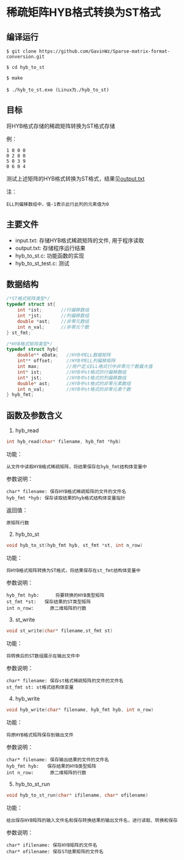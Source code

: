 # 稀疏矩阵HYB格式转换为ST格式

## 编译运行

```shell
$ git clone https://github.com/GavinWz/Sparse-matrix-format-conversion.git

$ cd hyb_to_st

$ make

$ ./hyb_to_st.exe (Linux为./hyb_to_st)
```
## 目标

将HYB格式存储的稀疏矩阵转换为ST格式存储

例： 

    1 0 0 0 	
    0 2 8 0 
    5 0 3 9 
    0 6 0 4
    
测试上述矩阵的HYB格式转换为ST格式，结果见[output.txt](https://github.com/GavinWz/Sparse-matrix-format-conversion/blob/master/hyb_to_st/output.txt)

注：

    ELL列偏移数组中，值-1表示此行此列的元素值为0

## 主要文件

* input.txt: 存储HYB格式稀疏矩阵的文件, 用于程序读取
* output.txt: 存储程序运行结果
* hyb_to_st.c: 功能函数的实现
* hyb_to_st_test.c: 测试

## 数据结构

```c
/*ST格式矩阵类型*/
typedef struct st{
    int *ist;       //行偏移数组
    int *jst;       //列偏移数组
    double *ast;    //非零元数组
    int n_val;      //非零元个数
} st_fmt;

/*HYB格式矩阵类型*/
typedef struct hyb{ 
    double** eData;   //HYB中ELL数据矩阵
    int** offset;     //HYB中ELL列偏移矩阵
    int max;          //用户定义ELL格式行中非零元个数最大值
    int* ist;         //HYB中st格式的行偏移数组
    int* jst;         //HYB中st格式的列偏移数组
    double* ast;      //HYB中st格式的非零元素数组
    int n_val;        //HYB中st格式的非零元素个数
} hyb_fmt;
```

## 函数及参数含义
1. hyb_read
```c
int hyb_read(char* filename, hyb_fmt *hyb)
```
功能：

    从文件中读取HYB格式稀疏矩阵，将结果保存在hyb_fmt结构体变量中

参数说明：

    char* filename: 保存HYB格式稀疏矩阵的文件的文件名
    hyb_fmt *hyb: 保存读取结果的hyb格式结构体变量指针

返回值：

    原矩阵行数

2. hyb_to_st
```c
void hyb_to_st(hyb_fmt hyb, st_fmt *st, int n_row)
```
功能：

    将HYB格式矩阵转换为ST格式，将结果保存在st_fmt结构体变量中

参数说明：

    hyb_fmt hyb:      将要转换的HYB类型矩阵
    st_fmt *st:   保存结果的ST类型矩阵
    int n_row:      原二维矩阵的行数    

3. st_write
```c
void st_write(char* filename,st_fmt st)
```
功能：

    将转换后的ST数组展示在输出文件中

参数说明：

    char* filename: 保存st格式稀疏矩阵的文件的文件名
    st_fmt st: st格式结构体变量

4. hyb_write
```c
void hyb_write(char* filename, hyb_fmt hyb, int n_row)
```
功能：

    将原HYB格式矩阵保存到输出文件

参数说明：

    char* filename: 保存输出结果的文件的文件名
    hyb_fmt hyb:   保存结果的HYB类型矩阵
    int n_row:      原二维矩阵的行数

5. hyb_to_st_run 
```c
void hyb_to_st_run(char* ifilename, char* ofilename)
```
功能：

    给出保存HYB矩阵的输入文件名和保存转换结果的输出文件名，进行读取、转换和保存

参数说明：

    char* ifilename: 保存HYB矩阵的文件名
    char* ofilename: 保存ST结果矩阵的文件名